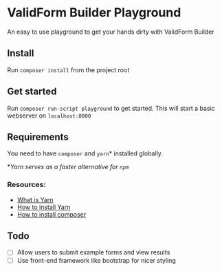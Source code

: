 # ValidForm Builder Playground
An easy to use playground to get your hands dirty with ValidForm Builder

## Install

Run `composer install` from the project root

## Get started

Run `composer run-script playground` to get started. This will start a basic webserver on `localhost:8000`

## Requirements

You need to have `composer` and `yarn`* installed globally.

**Yarn serves as a faster alternative for `npm`*

### Resources:
 - [What is Yarn](https://code.facebook.com/posts/1840075619545360)
 - [How to install Yarn](https://yarnpkg.com/en/docs/install)
 - [How to install composer](https://getcomposer.org/doc/00-intro.md#installation-linux-unix-osx)
 
## Todo

- [ ] Allow users to submit example forms and view results
- [ ] Use front-end framework like bootstrap for nicer styling